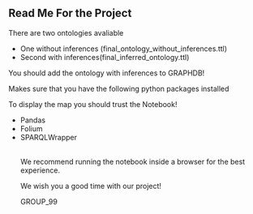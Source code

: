 <h2> Read Me For the Project</h2>
<p> There are two ontologies avaliable</p>
<ul> 
<li> 
One without inferences (final_ontology_without_inferences.ttl) 
</li>
<li> 
Second with inferences(final_inferred_ontology.ttl) 
</li>
</ul>

<p> You should add the ontology with inferences to GRAPHDB! </p>

<p> Makes sure that you have the following python packages installed<p>
<p > To display the map you should trust the Notebook! </p>

<ul> 
<li> 
Pandas
</li>
<li> 
Folium
</li>
<li> 
SPARQLWrapper
</li>
<br>
<p> We recommend running the notebook inside a browser for the best experience. <p></p>
<p>  We wish you a good time with our project! </p>
<p>  GROUP_99 </p>
</ul>
